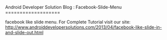 Android Developer Solution Blog : Facebook-Slide-Menu
                                  ===================

facebook like slide menu.
For Complete Tutorial visit our site:
  http://www.androiddevelopersolutions.com/2013/04/facebook-like-slide-in-and-slide-out.html
